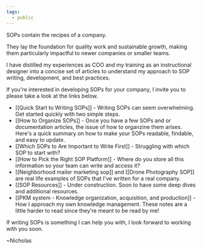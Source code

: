 ```yaml
---
tags:
  - public
---
```

SOPs contain the recipes of a company.

They lay the foundation for quality work and sustainable growth, making them particularly impactful to newer companies or smaller teams.

I have distilled my experiences as COO and my training as an instructional designer into a concise set of articles to understand my approach to SOP writing, development, and best practices.

If you're interested in developing SOPs for your company, I invite you to please take a look at the links below.

- [[Quick Start to Writing SOPs]] - Writing SOPs can seem overwhelming. Get started quickly with two simple steps.
- [[How to Organize SOPs]] - Once you have a few SOPs and or documentation articles, the issue of how to organzine them arises. Here's a quick summary on how to make your SOPs readable, findable, and easy to update. 
- [[Which SOPs to Are Important to Write First]] - Struggling with which SOP to start with? 
- [[How to Pick the Right SOP Platform]] - Where do you store all this information so your team can write and access it? 
-  [[Neighborhood mailer marketing sop]] and [[Drone Photography SOP]] are real life examples of SOPs that I've written for a real company.
- [[SOP Resources]] - Under construction. Soon to have some deep dives and additional resources.
-  [[PKM system - Knowledge organization, acquisition, and production]] - How I approach my own knowledge management. These notes are a little harder to read since they're meant to be read by me!

If writing SOPs is something I can help you with, I look forward to working with you soon.

~Nicholas